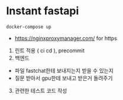 # Instant fastapi

```bash
docker-compose up 
```

- https://nginxproxymanager.com/ for https

1. 린트 적용 ( ci cd ), precommit
2. 백엔드
- 파일 fastchat한테 보내지는지 받을 수 있는지
- 질문 받아서 gpu한테 보내고 받은거 돌려주기

3. 관련한 테스트 코드 작성
